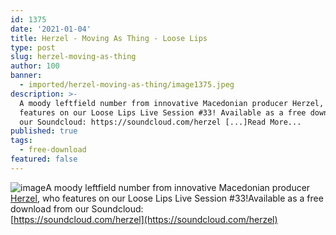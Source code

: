```yaml
---
id: 1375
date: '2021-01-04'
title: Herzel - Moving As Thing - Loose Lips
type: post
slug: herzel-moving-as-thing
author: 100
banner:
  - imported/herzel-moving-as-thing/image1375.jpeg
description: >-
  A moody leftfield number from innovative Macedonian producer Herzel, who
  features on our Loose Lips Live Session #33! Available as a free download from
  our Soundcloud: https://soundcloud.com/herzel [...]Read More...
published: true
tags:
  - free-download
featured: false
---
```

![image](../imported/herzel-moving-as-thing/image1375.jpeg)A moody leftfield number from innovative Macedonian producer [Herzel](https://herzel.bandcamp.com/), who features on our Loose Lips Live Session #33!Available as a free download from our Soundcloud:  
[https://soundcloud.com/herzel](https://soundcloud.com/herzel)